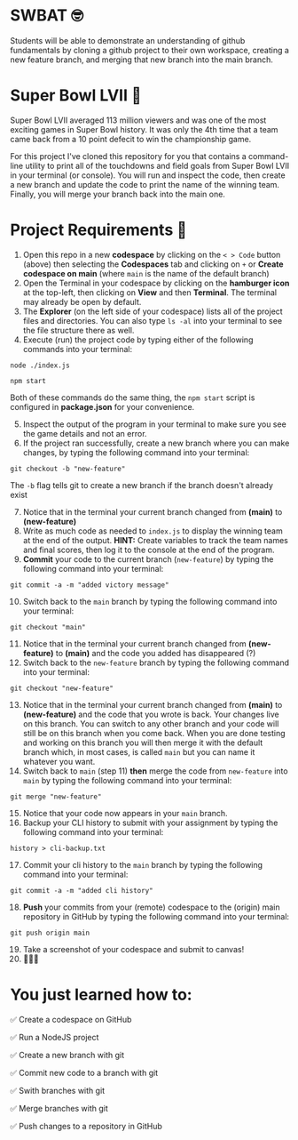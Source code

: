 # SWBAT 🤓

Students will be able to demonstrate an understanding of github fundamentals by cloning a github project to their own workspace, creating a new feature branch, and merging that new branch into the main branch.

# Super Bowl LVII 🏈

Super Bowl LVII averaged 113 million viewers and was one of the most exciting games in Super Bowl history. It was only the 4th time that a team came back from a 10 point defecit to win the championship game.

For this project I've cloned this repository for you that contains a command-line utility to print all of the touchdowns and field goals from Super Bowl LVII in your terminal (or console). You will run and inspect the code, then create a new branch and update the code to print the name of the winning team.  Finally, you will merge your branch back into the main one.

# Project Requirements 👷
1. Open this repo in a new **codespace** by clicking on the `< > Code` button (above) then selecting the **Codespaces** tab and clicking on `+` or **Create codespace on main** (where `main` is the name of the default branch)
2. Open the Terminal in your codespace by clicking on the **hamburger icon** at the top-left, then clicking on **View** and then **Terminal**. The terminal may already be open by default.
3. The **Explorer** (on the left side of your codespace) lists all of the project files and directories. You can also type `ls -al` into your terminal to see the file structure there as well. 
4. Execute (run) the project code by typing either of the following commands into your terminal:
```
node ./index.js
```
```
npm start
```
Both of these commands do the same thing, the `npm start` script is configured in **package.json** for your convenience.

5. Inspect the output of the program in your terminal to make sure you see the game details and not an error.
6. If the project ran successfully, create a new branch where you can make changes, by typing the following command into your terminal:
```
git checkout -b "new-feature"
```
The `-b` flag tells git to create a new branch if the branch doesn't already exist

7. Notice that in the terminal your current branch changed from **(main)** to **(new-feature)** 
8. Write as much code as needed to `index.js` to display the winning team at the end of the output. **HINT:** Create variables to track the team names and final scores, then log it to the console at the end of the program.
9. **Commit** your code to the current branch (`new-feature`) by typing the following command into your terminal:
```
git commit -a -m "added victory message"
```
10. Switch back to the `main` branch by typing the following command into your terminal:
```
git checkout "main"
```
11. Notice that in the terminal your current branch changed from **(new-feature)** to **(main)** and the code you added has disappeared (?)
12. Switch back to the `new-feature` branch by typing the following command into your terminal:
```
git checkout "new-feature"
```
13. Notice that in the terminal your current branch changed from **(main)** to **(new-feature)** and the code that you wrote is back. Your changes live on this branch. You can switch to any other branch and your code will still be on this branch when you come back. When you are done testing and working on this branch you will then merge it with the default branch which, in most cases, is called `main` but you can name it whatever you want.
14. Switch back to `main` (step 11) **then** merge the code from `new-feature` into `main` by typing the following command into your terminal:
```
git merge "new-feature"
```
15. Notice that your code now appears in your `main` branch.
16. Backup your CLI history to submit with your assignment by typing the following command into your terminal:
```
history > cli-backup.txt
```
17. Commit your cli history to the `main` branch by typing the following command into your terminal:
```
git commit -a -m "added cli history"
```
18. **Push** your commits from your (remote) codespace to the (origin) main repository in GitHub by typing the following command into your terminal:
```
git push origin main
```
19. Take a screenshot of your codespace and submit to canvas!
20. 🎉🎉🎉

# You just learned how to:
✅ Create a codespace on GitHub

✅ Run a NodeJS project

✅ Create a new branch with git

✅ Commit new code to a branch with git

✅ Swith branches with git

✅ Merge branches with git

✅ Push changes to a repository in GitHub
